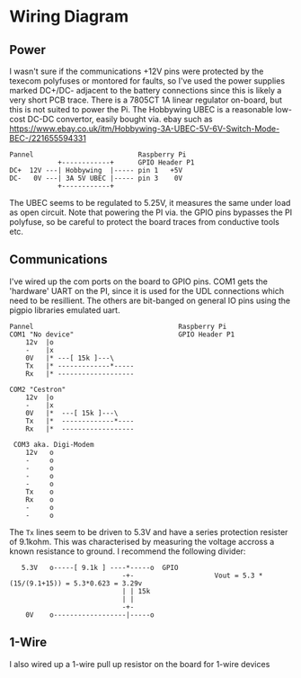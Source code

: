 
# Wiring Diagram

## Power
I wasn't sure if the communications +12V pins were protected by the texecom polyfuses or montored
for faults, so I've used the power supplies marked DC+/DC- adjacent to the battery connections since
this is likely a very short PCB trace. There is a 7805CT 1A linear regulator on-board, but this is not
suited to power the Pi. The Hobbywing UBEC is a reasonable low-cost DC-DC convertor, easily bought via. ebay such as https://www.ebay.co.uk/itm/Hobbywing-3A-UBEC-5V-6V-Switch-Mode-BEC-/221655594331


    Pannel                          Raspberry Pi
                +------------+      GPIO Header P1
    DC+  12V ---| Hobbywing  |----- pin 1   +5V
    DC-   0V ---| 3A 5V UBEC |----- pin 3    0V
                +------------+

The UBEC seems to be regulated to 5.25V, it measures the same under load as open circuit. Note that
powering the PI via. the GPIO pins bypasses the PI polyfuse, so be careful to protect the board traces
from conductive tools etc.

## Communications
I've wired up the com ports on the board to GPIO pins. COM1 gets the 'hardware' UART on the PI, since it
is used for the UDL connections which need to be resillient. The others are bit-banged
on general IO pins using the pigpio libraries emulated uart.

    Pannel                                    Raspberry Pi
    COM1 "No device"                          GPIO Header P1
        12v  |o
        -    |x
        0V   |* ---[ 15k ]---\
        Tx   |* -------------*-----
        Rx   |* -------------------

    COM2 "Cestron"
        12v  |o
        -    |x
        0V   |*  ---[ 15k ]---\
        Tx   |*  -------------*----
        Rx   |*  ------------------

     COM3 aka. Digi-Modem
        12v   o
        -     o
        -     o
        -     o
        -     o
        Tx    o
        Rx    o
        -     o
        -     o

The `Tx` lines seem to be driven to 5.3V and have a series protection resister of 9.1kohm. This was characterised by measuring the voltage accross a known resistance to ground. I recommend the following divider:

       5.3V   o-----[ 9.1k ] ----*-----o  GPIO
                                -+-                    Vout = 5.3 * (15/(9.1+15)) = 5.3*0.623 = 3.29v
                                | | 15k
                                | |
                                -+-
        0V    o------------------|-----o

## 1-Wire
I also wired up a 1-wire pull up resistor on the board for 1-wire devices

